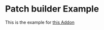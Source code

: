Patch builder Example
=====================================

This is the example for [this Addon](https://github.com/kitfka/Godot-Patch-Tool)
